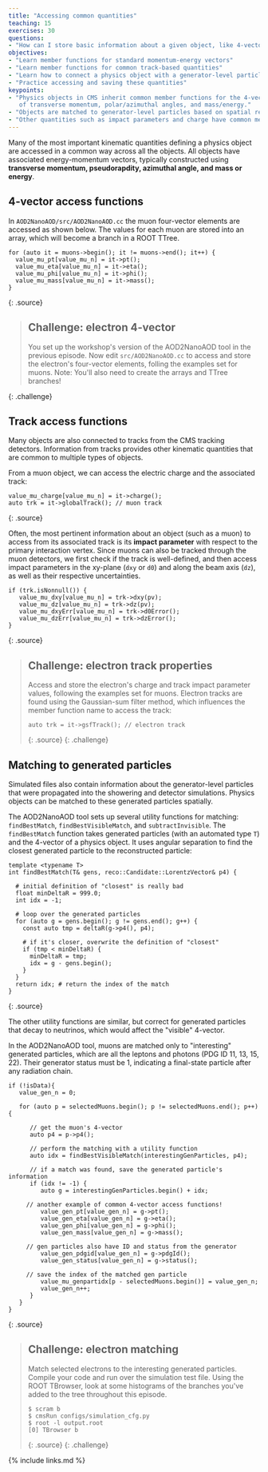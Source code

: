 ```yaml
---
title: "Accessing common quantities"
teaching: 15
exercises: 30
questions:
- "How can I store basic information about a given object, like 4-vectors?"
objectives:
- "Learn member functions for standard momentum-energy vectors"
- "Learn member functions for common track-based quantities"
- "Learn how to connect a physics object with a generator-level particle"
- "Practice accessing and saving these quantities"
keypoints:
- "Physics objects in CMS inherit common member functions for the 4-vector quantities
   of transverse momentum, polar/azimuthal angles, and mass/energy."
- "Objects are matched to generator-level particles based on spatial relationships."
- "Other quantities such as impact parameters and charge have common member functions."
---
```


Many of the most important kinematic quantities defining a physics object are accessed in a
common way across all the objects. All objects have associated energy-momentum vectors, typically
constructed using **transverse momentum, pseudorapdity, azimuthal angle, and
mass or energy**.

## 4-vector access functions

In `AOD2NanoAOD/src/AOD2NanoAOD.cc` the muon four-vector elements are accessed as shown below. The
values for each muon are stored into an array, which will become a branch in a ROOT TTree. 

~~~
for (auto it = muons->begin(); it != muons->end(); it++) {
  value_mu_pt[value_mu_n] = it->pt();
  value_mu_eta[value_mu_n] = it->eta();
  value_mu_phi[value_mu_n] = it->phi();
  value_mu_mass[value_mu_n] = it->mass();
}
~~~
{: .source}

>## Challenge: electron 4-vector
>
>You set up the workshop's version of the AOD2NanoAOD tool in the previous episode. Now
>edit `src/AOD2NanoAOD.cc` to access and store the electron's four-vector elements,
>folling the examples set for muons. Note: You'll also need to create the arrays and TTree branches!
>
{: .challenge}

## Track access functions

Many objects are also connected to tracks from the CMS tracking detectors. Information from
tracks provides other kinematic quantities that are common to multiple types of objects.

From a muon object, we can access the electric charge and the associated track:

~~~
value_mu_charge[value_mu_n] = it->charge();
auto trk = it->globalTrack(); // muon track
~~~
{: .source}

Often, the most pertinent information about an object (such as a muon) to access from its
associated track is its **impact parameter** with respect to the primary interaction vertex.
Since muons can also be tracked through the muon detectors, we first check if the track is
well-defined, and then access impact parameters in the xy-plane (`dxy` or `d0`) and along
the beam axis (`dz`), as well as their respective uncertainties. 

~~~
if (trk.isNonnull()) {
   value_mu_dxy[value_mu_n] = trk->dxy(pv);
   value_mu_dz[value_mu_n] = trk->dz(pv);
   value_mu_dxyErr[value_mu_n] = trk->d0Error();
   value_mu_dzErr[value_mu_n] = trk->dzError();
}
~~~
{: .source}

>## Challenge: electron track properties
>
> Access and store the electron's charge and track impact parameter values, following
> the examples set for muons. Electron tracks are found using the Gaussian-sum filter
> method, which influences the member function name to access the track:
>
> ~~~
> auto trk = it->gsfTrack(); // electron track
> ~~~
>{: .source}
{: .challenge}

## Matching to generated particles

Simulated files also contain information about the generator-level particles that
were propagated into the showering and detector simulations. Physics objects can
be matched to these generated particles spatially.

The AOD2NanoAOD tool sets up several utility functions for matching: `findBestMatch`,
`findBestVisibleMatch`, and `subtractInvisible`. The `findBestMatch` function takes
generated particles (with an automated type `T`) and the 4-vector of a physics
object. It uses angular separation to find the closest generated particle to the
reconstructed particle:

~~~
template <typename T>
int findBestMatch(T& gens, reco::Candidate::LorentzVector& p4) {

  # initial definition of "closest" is really bad
  float minDeltaR = 999.0;
  int idx = -1;

  # loop over the generated particles
  for (auto g = gens.begin(); g != gens.end(); g++) {
    const auto tmp = deltaR(g->p4(), p4);

    # if it's closer, overwrite the definition of "closest"
    if (tmp < minDeltaR) {
      minDeltaR = tmp;
      idx = g - gens.begin();
    }
  }
  return idx; # return the index of the match
}
~~~
{: .source}

The other utility functions are similar, but correct for generated particles that
decay to neutrinos, which would affect the "visible" 4-vector. 

In the AOD2NanoAOD tool, muons are matched only to "interesting" generated particles, which
are all the leptons and photons (PDG ID 11, 13, 15, 22). Their generator status must be 1,
indicating a final-state particle after any radiation chain.

~~~
if (!isData){
   value_gen_n = 0;
   
   for (auto p = selectedMuons.begin(); p != selectedMuons.end(); p++) {

      // get the muon's 4-vector
      auto p4 = p->p4();

      // perform the matching with a utility function
      auto idx = findBestVisibleMatch(interestingGenParticles, p4);

      // if a match was found, save the generated particle's information
      if (idx != -1) {
      	 auto g = interestingGenParticles.begin() + idx;

	 // another example of common 4-vector access functions!
         value_gen_pt[value_gen_n] = g->pt();
         value_gen_eta[value_gen_n] = g->eta();
         value_gen_phi[value_gen_n] = g->phi();
         value_gen_mass[value_gen_n] = g->mass();

	 // gen particles also have ID and status from the generator
         value_gen_pdgid[value_gen_n] = g->pdgId();
         value_gen_status[value_gen_n] = g->status();

	 // save the index of the matched gen particle
         value_mu_genpartidx[p - selectedMuons.begin()] = value_gen_n;
         value_gen_n++;
      }
   }
}
~~~
{: .source}

>## Challenge: electron matching
>
>Match selected electrons to the interesting generated particles.
>Compile your code and run over the simulation test file. Using the 
>ROOT TBrowser, look at some histograms of the branches you've added to the tree throughout this
>episode.
>
> ~~~
> $ scram b
> $ cmsRun configs/simulation_cfg.py
> $ root -l output.root
> [0] TBrowser b
> ~~~
>{: .source}
{: .challenge}



{% include links.md %}

